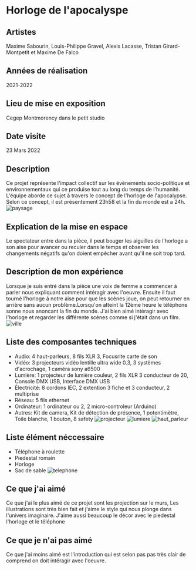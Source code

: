 # Horloge de l'apocalyspe 

## Artistes
Maxime Sabourin, Louis-Philippe Gravel, Alexis Lacasse, Tristan Girard-Montpetit et Maxime De Falco
## Années de réalisation
2021-2022
## Lieu de mise en exposition
Cegep Montmorency dans le petit studio
## Date visite
23 Mars 2022 
## Description 
Ce projet représente l'impact collectif sur les évènements socio-politique et environnementaux qui ce produise tout au long du temps de l'humanité. L'équipe aborde ce sujet à travers le concept de l'horloge de l'apocalypse. Selon ce concept, il est présentement 23h58 et la fin du monde est a 24h.
![paysage](medias/photos/paysage.jpg)
## Explication de la mise en espace
Le spectateur entre dans la pièce, il peut bouger les aiguilles de l'horloge a son aise pour avancer ou reculer dans le temps et observer les changements négatifs qu'on doient empêcher avant qu'il ne soit trop tard. 
## Description de mon expérience
Lorsque je suis entré dans la pièce une voix de femme a commencer à parler nous expliquant comment intéragir avec l'oeuvre. Ensuite il faut tourné l'horloge à notre aise pour que les scènes joue, on peut retourner en arrière sans aucun problème.Lorsqu'on atteint la 12ème heure le téléphone sonne nous anoncant la fin du monde. J'ai bien aimé intéragir avec l'horloge et regarder les différente scènes comme si j'était dans un film.  
![ville](medias/photos/IMG_2496.jpg)
## Liste des composantes techniques
- Audio:
  4 haut-parleurs,
  8 fils XLR 3,
  Focusrite carte de son
- Vidéo:
  3 projecteurs vidéo lentille ultra wide 0.3,
  3 systèmes d'acrochage,
  1 caméra sony a6500
- Lumière:
  1 projecteur de lumière couleur,
  2 fils XLR 3 conducteur de 20,
  Console DMX USB,
  Interface DMX USB
- Électricité:
  8 cordons IEC,
  2 extention 3 fiche et 3 conducteur,
  2 multiprise
- Réseau:
  5 fils ethernet
- Ordinateur:
  1 ordinateur ou 2,
  2 micro-controleur (Arduino)
- Autres:
  Kit de camera,
  Kit de détection de présence,
  1 potentimètre,
  Toile blanche, 
  1 bouton,
  8 safety
  ![projecteur](medias/photos/projecteur.jpg)
  ![lumiere](medias/photos/lumiere.jpg)
  ![haut_parleur](medias/photos/haut_parleur.jpg)
## Liste élément néccessaire 
- Téléphone à roulette
- Piedestal romain
- Horloge
- Sac de sable 
![telephone](medias/photos/piedestal_telephone.jpg)
## Ce que j'ai aimé
Ce que j'ai le plus aimé de ce projet sont les projection sur le murs, Les illustrations sont très bien fait et j'aime le style qui nous plonge dans l'univers imaginaire. J'aime aussi beaucoup le décor avec le piedestal l'horloge et le téléphone 
## Ce que je n'ai pas aimé 
Ce que j'ai moins aimé est l'introduction qui est selon pas pas très clair de comprend on doit intéragir avec l'oeuvre. 

